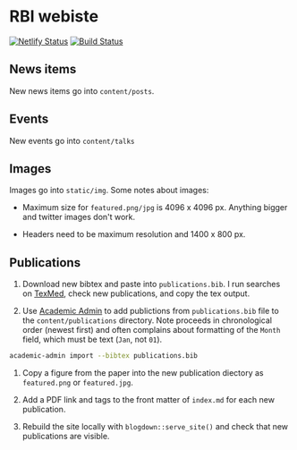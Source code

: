 # RBI webiste

[![Netlify Status](https://api.netlify.com/api/v1/badges/4dfd2617-4680-4b9c-8757-88a6175a73b1/deploy-status)](https://app.netlify.com/sites/rbi-website/deploys)
[![Build Status](https://travis-ci.org/rnabioco/rnabio.co.svg?branch=master)](https://travis-ci.org/rnabioco/rnabio.co)

## News items

New news items go into `content/posts`.

## Events

New events go into `content/talks`

## Images

Images go into `static/img`. Some notes about images:

- Maximum size for `featured.png/jpg` is 4096 x 4096 px. Anything bigger and
  twitter images don't work.

- Headers need to be maximum resolution and 1400 x 800 px.

## Publications

1. Download new bibtex and paste into `publications.bib`. I run searches on [TexMed](https://www.bioinformatics.org/texmed/), check new publications, and copy the tex output.

1. Use [Academic Admin](https://github.com/sourcethemes/academic-admin) to add publictions from `publications.bib` file to the `content/publications` directory. Note proceeds in chronological order (newest first) and often complains about formatting of the `Month` field, which must be text (`Jan`, not `01`).

``` bash
academic-admin import --bibtex publications.bib
```

1. Copy a figure from the paper into the new publication diectory as `featured.png` or `featured.jpg`.

1. Add a PDF link and tags to the front matter of `index.md` for each new publication.

1. Rebuild the site locally with `blogdown::serve_site()` and check that new publications are visible.
